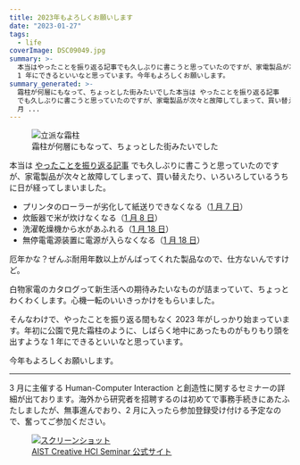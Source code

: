 ```yaml
---
title: 2023年もよろしくお願いします
date: "2023-01-27"
tags:
  - life
coverImage: DSC09049.jpg
summary: >-
  本当はやったことを振り返る記事でも久しぶりに書こうと思っていたのですが、家電製品が次々と故障してしまって、買い替えたり、いろいろしているうちに日が経ってしまいました。心機一転、しばらく地中にあったものがもりもり頭を出すような
  1 年にできるといいなと思っています。今年もよろしくお願いします。
summary_generated: >-
  霜柱が何層にもなって、ちょっとした街みたいでした本当は やったことを振り返る記事
  でも久しぶりに書こうと思っていたのですが、家電製品が次々と故障してしまって、買い替えたり、いろいろしているうちに日が経ってしまいました。プリンタのローラーが劣化して紙送りできなくなる（1
  月 ...
---
```


<figure>
  <img src="/images/DSC09049.jpg" alt="立派な霜柱" />
  <figcaption>霜柱が何層にもなって、ちょっとした街みたいでした</figcaption>
</figure>

本当は [やったことを振り返る記事](/ja/tags/lookback/) でも久しぶりに書こうと思っていたのですが、家電製品が次々と故障してしまって、買い替えたり、いろいろしているうちに日が経ってしまいました。

- プリンタのローラーが劣化して紙送りできなくなる（[1 月 7 日](https://twitter.com/arcatdmz/status/1611562136739934209)）
- 炊飯器で米が炊けなくなる（[1 月 8 日](https://twitter.com/arcatdmz/status/1612001088961679365)）
- 洗濯乾燥機から水があふれる（[1 月 18 日](https://twitter.com/arcatdmz/status/1615670421797625856)）
- 無停電電源装置に電源が入らなくなる（[1 月 18 日](https://twitter.com/arcatdmz/status/1615700236072275969)）

厄年かな？ぜんぶ耐用年数以上がんばってくれた製品なので、仕方ないんですけど。

白物家電のカタログって新生活への期待みたいなものが詰まっていて、ちょっとわくわくします。心機一転のいいきっかけをもらいました。

そんなわけで、やったことを振り返る間もなく 2023 年がしっかり始まっています。年初に公園で見た霜柱のように、しばらく地中にあったものがもりもり頭を出すような 1 年にできるといいなと思っています。

今年もよろしくお願いします。

---

3 月に主催する Human-Computer Interaction と創造性に関するセミナーの詳細が出ております。海外から研究者を招聘するのは初めてで事務手続きにあたふたしましたが、無事進んでおり、2 月に入ったら参加登録受け付ける予定なので、奮ってご参加ください。

<figure>
  <a href="https://chci.pages.dev/aist-seminar"><img src="/images/2023-01-27-chci-aist-creative-hci-seminar.png" alt="スクリーンショット" /></a>
  <figcaption><a href="https://chci.pages.dev/aist-seminar">AIST Creative HCI Seminar 公式サイト</a></figcaption>
</figure>

